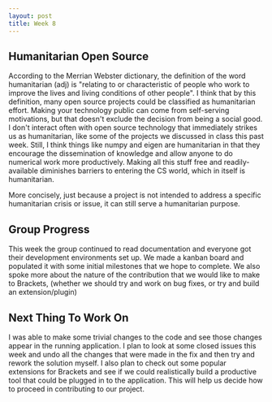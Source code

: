 ```yaml
---
layout: post
title: Week 8
---
```



## Humanitarian Open Source

 According to the Merrian Webster dictionary, the definition of the word humanitarian (adj) is "relating to or characteristic of people who work to improve the lives and living conditions of other people". I think that by this definition, many open source projects could be classified as humanitarian effort. Making your technology public can come from self-serving motivations, but that doesn't exclude the decision from being a social good. I don't interact often with open source technology that immediately strikes us as humanitarian, like some of the projects we discussed in class this past week. Still, I think things like numpy and eigen are humanitarian in that they encourage the dissemination of knowledge and allow anyone to do numerical work more productively. Making all this stuff free and readily-available diminishes barriers to entering the CS world, which in itself is humanitarian.
 
 More concisely, just because a project is not intended to address a specific humanitarian crisis or issue, it can still serve a humanitarian purpose.
 
 ## Group Progress
 
 This week the group continued to read documentation and everyone got their development environments set up. We made a kanban board and populated it with some initial milestones that we hope to complete. We also spoke more about the nature of the contribution that we would like to make to Brackets, (whether we should try and work on bug fixes, or try and build an extension/plugin)
 
 ## Next Thing To Work On
 
 I was able to make some trivial changes to the code and see those changes appear in the running application. I plan to look at some closed issues this week and undo all the changes that were made in the fix and then try and rework the solution myself. I also plan to check out some popular extensions for Brackets and see if we could realistically build a productive tool that could be plugged in to the application. This will help us decide how to proceed in contributing to our project.
